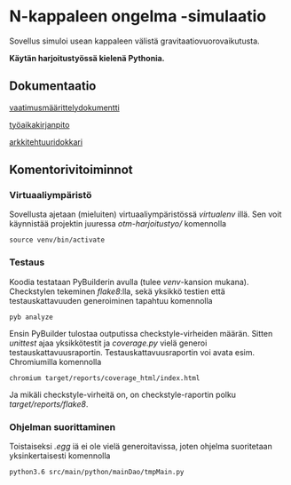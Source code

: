 # N-kappaleen ongelma -simulaatio

Sovellus simuloi usean kappaleen välistä gravitaatiovuorovaikutusta.

**Käytän harjoitustyössä kielenä Pythonia.**

## Dokumentaatio

[vaatimusmäärittelydokumentti](https://github.com/LeeviT/otm-harjoitustyo/blob/master/dokumentaatio/vaatimusMaarittely.md)

[työaikakirjanpito](https://github.com/LeeviT/otm-harjoitustyo/blob/master/dokumentaatio/tyoaikakirjanpito.md)

[arkkitehtuuridokkari](https://github.com/LeeviT/otm-harjoitustyo/blob/master/dokumentaatio/arkkitehtuuri.md)

## Komentorivitoiminnot
### Virtuaaliympäristö
Sovellusta ajetaan (mieluiten) virtuaaliympäristössä _virtualenv_ illä. Sen voit käynnistää projektin juuressa _otm-harjoitustyo/_ komennolla
```
source venv/bin/activate
```

### Testaus
Koodia testataan PyBuilderin avulla (tulee _venv_-kansion mukana). Checkstylen tekeminen _flake8_:lla, sekä yksikkö testien että testauskattavuuden generoiminen tapahtuu komennolla
```
pyb analyze
```
Ensin PyBuilder tulostaa outputissa checkstyle-virheiden määrän. Sitten _unittest_ ajaa yksikkötestit ja _coverage.py_ vielä generoi testauskattavuusraportin. Testauskattavuusraportin voi avata esim. Chromiumilla komennolla 
```
chromium target/reports/coverage_html/index.html 
```
Ja mikäli checkstyle-virheitä on, on checkstyle-raportin polku _target/reports/flake8_.

### Ohjelman suorittaminen
Toistaiseksi _.egg_ iä ei ole vielä generoitavissa, joten ohjelma suoritetaan yksinkertaisesti komennolla
```
python3.6 src/main/python/mainDao/tmpMain.py 
```

